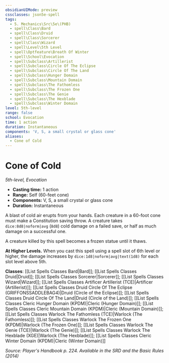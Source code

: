 ```yaml
---
obsidianUIMode: preview
cssclasses: json5e-spell
tags:
  - 5. Mechanics\Src\5e\(PHB)
  - spell\Class\Bard
  - spell\Class\Druid
  - spell\Class\Sorcerer
  - spell\Class\Wizard
  - spell\Level\5th Level
  - spell\Optfeature\Breath Of Winter
  - spell\School\Evocation
  - spell\Subclass\Artillerist
  - spell\Subclass\Circle Of The Eclipse
  - spell\Subclass\Circle Of The Land
  - spell\Subclass\Hunger Domain
  - spell\Subclass\Mountain Domain
  - spell\Subclass\The Fathomless
  - spell\Subclass\The Frozen One
  - spell\Subclass\The Genie
  - spell\Subclass\The Hexblade
  - spell\Subclass\Winter Domain
level: 5th-level
range: false
school: Evocation
time: 1 action
duration: Instantaneous
components: 'V, S, a small crystal or glass cone'
aliases:
  - Cone of Cold
---
```

# Cone of Cold
*5th-level, Evocation*  

- **Casting time:** 1 action
- **Range:** Self (60-feet cone)
- **Components:** V, S, a small crystal or glass cone
- **Duration:** Instantaneous

A blast of cold air erupts from your hands. Each creature in a 60-foot cone must make a Constitution saving throw. A creature takes `dice:8d8|noform|avg` (`8d8`) cold damage on a failed save, or half as much damage on a successful one.

A creature killed by this spell becomes a frozen statue until it thaws.

**At Higher Levels.** When you cast this spell using a spell slot of 6th level or higher, the damage increases by `dice:1d8|noform|avg|text(1d8)` for each slot level above 5th.

**Classes**: [[List Spells Classes Bard\|Bard]]; [[List Spells Classes Druid\|Druid]]; [[List Spells Classes Sorcerer\|Sorcerer]]; [[List Spells Classes Wizard\|Wizard]]; [[List Spells Classes Artificer Artillerist (TCE)\|Artificer (Artillerist)]]; [[List Spells Classes Druid Circle Of The Eclipse (GRIFFONSSADDLEBAG4)\|Druid (Circle of the Eclipse)]]; [[List Spells Classes Druid Circle Of The Land\|Druid (Circle of the Land)]]; [[List Spells Classes Cleric Hunger Domain (KPDM)\|Cleric (Hunger Domain)]]; [[List Spells Classes Cleric Mountain Domain (KPDM)\|Cleric (Mountain Domain)]]; [[List Spells Classes Warlock The Fathomless (TCE)\|Warlock (The Fathomless)]]; [[List Spells Classes Warlock The Frozen One (KPDM)\|Warlock (The Frozen One)]]; [[List Spells Classes Warlock The Genie (TCE)\|Warlock (The Genie)]]; [[List Spells Classes Warlock The Hexblade (XGE)\|Warlock (The Hexblade)]]; [[List Spells Classes Cleric Winter Domain (KPDM)\|Cleric (Winter Domain)]]

*Source: Player's Handbook p. 224. Available in the <span title='Systems Reference Document (5.1)'>SRD</span> and the Basic Rules (2014)*
